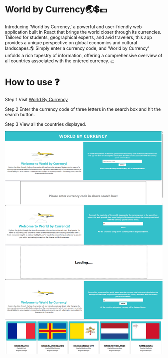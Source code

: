 # World by Currency🌏💲💷

Introducing 'World by Currency,' a powerful and user-friendly web application built in React that brings the world closer through its currencies. Tailored for students, geographical experts, and avid travelers, this app provides a unique perspective on global economics and cultural landscapes.🌎
Simply enter a currency code, and 'World by Currency' unfolds a rich tapestry of information, offering a comprehensive overview of all countries associated with the entered currency. 💷

# How to use ❓
Step 1 
Visit <a href="https://currencyfinder.vercel.app" target="_blank">World By Currency<a/> 

Step 2
Enter the currency code of three letters in the search box and hit the search button.

Step 3
View all the countries displayed.

<img src="https://github.com/ShubhamRaut187/currencyfinder/blob/main/src/Images/Home_1.png?raw=true" alt="Home_1"/>


<img src="https://github.com/ShubhamRaut187/currencyfinder/blob/main/src/Images/Home_3.png?raw=true" alt="Home_3"/>


<img src="https://github.com/ShubhamRaut187/currencyfinder/blob/main/src/Images/Home_2.png?raw=true" alt="Home_2"/>
